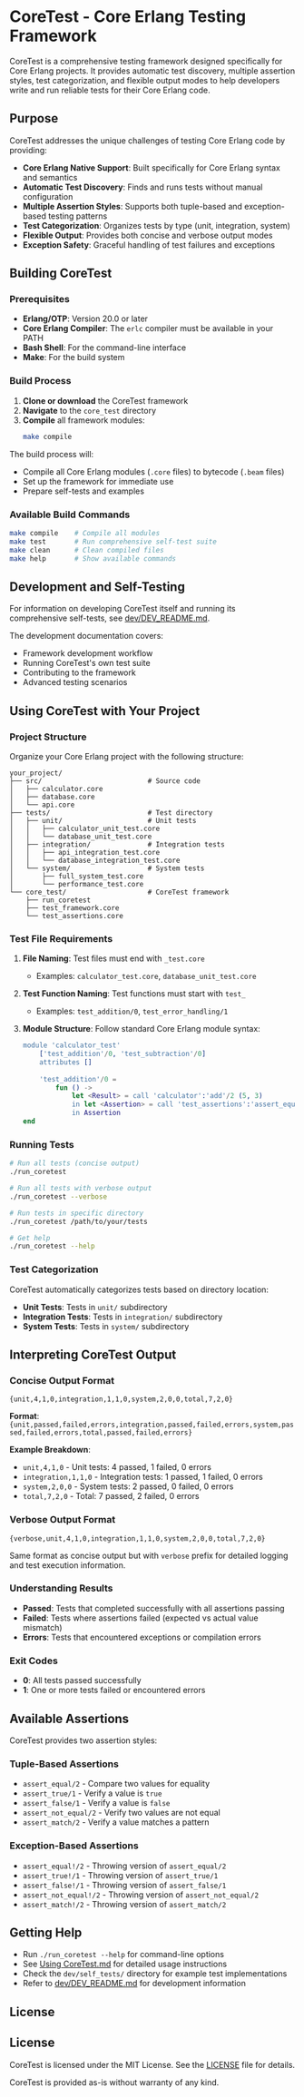 # CoreTest - Core Erlang Testing Framework

CoreTest is a comprehensive testing framework designed specifically for Core Erlang projects. It provides automatic test discovery, multiple assertion styles, test categorization, and flexible output modes to help developers write and run reliable tests for their Core Erlang code.

## Purpose

CoreTest addresses the unique challenges of testing Core Erlang code by providing:

- **Core Erlang Native Support**: Built specifically for Core Erlang syntax and semantics
- **Automatic Test Discovery**: Finds and runs tests without manual configuration
- **Multiple Assertion Styles**: Supports both tuple-based and exception-based testing patterns
- **Test Categorization**: Organizes tests by type (unit, integration, system)
- **Flexible Output**: Provides both concise and verbose output modes
- **Exception Safety**: Graceful handling of test failures and exceptions

## Building CoreTest

### Prerequisites

- **Erlang/OTP**: Version 20.0 or later
- **Core Erlang Compiler**: The `erlc` compiler must be available in your PATH
- **Bash Shell**: For the command-line interface
- **Make**: For the build system

### Build Process

1. **Clone or download** the CoreTest framework
2. **Navigate** to the `core_test` directory
3. **Compile** all framework modules:
   ```bash
   make compile
   ```

The build process will:
- Compile all Core Erlang modules (`.core` files) to bytecode (`.beam` files)
- Set up the framework for immediate use
- Prepare self-tests and examples

### Available Build Commands

```bash
make compile    # Compile all modules
make test       # Run comprehensive self-test suite
make clean      # Clean compiled files
make help       # Show available commands
```

## Development and Self-Testing

For information on developing CoreTest itself and running its comprehensive self-tests, see [dev/DEV_README.md](dev/DEV_README.md).

The development documentation covers:
- Framework development workflow
- Running CoreTest's own test suite
- Contributing to the framework
- Advanced testing scenarios

## Using CoreTest with Your Project

### Project Structure

Organize your Core Erlang project with the following structure:

```
your_project/
├── src/                          # Source code
│   ├── calculator.core
│   ├── database.core
│   └── api.core
├── tests/                        # Test directory
│   ├── unit/                     # Unit tests
│   │   ├── calculator_unit_test.core
│   │   └── database_unit_test.core
│   ├── integration/              # Integration tests
│   │   ├── api_integration_test.core
│   │   └── database_integration_test.core
│   └── system/                   # System tests
│       ├── full_system_test.core
│       └── performance_test.core
└── core_test/                    # CoreTest framework
    ├── run_coretest
    ├── test_framework.core
    └── test_assertions.core
```

### Test File Requirements

1. **File Naming**: Test files must end with `_test.core`
   - Examples: `calculator_test.core`, `database_unit_test.core`

2. **Test Function Naming**: Test functions must start with `test_`
   - Examples: `test_addition/0`, `test_error_handling/1`

3. **Module Structure**: Follow standard Core Erlang module syntax:
   ```erlang
   module 'calculator_test'
       ['test_addition'/0, 'test_subtraction'/0]
       attributes []
       
       'test_addition'/0 =
           fun () ->
               let <Result> = call 'calculator':'add'/2 (5, 3)
               in let <Assertion> = call 'test_assertions':'assert_equal'/2 (Result, 8)
               in Assertion
   end
   ```

### Running Tests

```bash
# Run all tests (concise output)
./run_coretest

# Run all tests with verbose output
./run_coretest --verbose

# Run tests in specific directory
./run_coretest /path/to/your/tests

# Get help
./run_coretest --help
```

### Test Categorization

CoreTest automatically categorizes tests based on directory location:
- **Unit Tests**: Tests in `unit/` subdirectory
- **Integration Tests**: Tests in `integration/` subdirectory  
- **System Tests**: Tests in `system/` subdirectory

## Interpreting CoreTest Output

### Concise Output Format

```
{unit,4,1,0,integration,1,1,0,system,2,0,0,total,7,2,0}
```

**Format**: `{unit,passed,failed,errors,integration,passed,failed,errors,system,passed,failed,errors,total,passed,failed,errors}`

**Example Breakdown**:
- `unit,4,1,0` - Unit tests: 4 passed, 1 failed, 0 errors
- `integration,1,1,0` - Integration tests: 1 passed, 1 failed, 0 errors
- `system,2,0,0` - System tests: 2 passed, 0 failed, 0 errors
- `total,7,2,0` - Total: 7 passed, 2 failed, 0 errors

### Verbose Output Format

```
{verbose,unit,4,1,0,integration,1,1,0,system,2,0,0,total,7,2,0}
```

Same format as concise output but with `verbose` prefix for detailed logging and test execution information.

### Understanding Results

- **Passed**: Tests that completed successfully with all assertions passing
- **Failed**: Tests where assertions failed (expected vs actual value mismatch)
- **Errors**: Tests that encountered exceptions or compilation errors

### Exit Codes

- **0**: All tests passed successfully
- **1**: One or more tests failed or encountered errors

## Available Assertions

CoreTest provides two assertion styles:

### Tuple-Based Assertions
- `assert_equal/2` - Compare two values for equality
- `assert_true/1` - Verify a value is `true`
- `assert_false/1` - Verify a value is `false`
- `assert_not_equal/2` - Verify two values are not equal
- `assert_match/2` - Verify a value matches a pattern

### Exception-Based Assertions
- `assert_equal!/2` - Throwing version of `assert_equal/2`
- `assert_true!/1` - Throwing version of `assert_true/1`
- `assert_false!/1` - Throwing version of `assert_false/1`
- `assert_not_equal!/2` - Throwing version of `assert_not_equal/2`
- `assert_match!/2` - Throwing version of `assert_match/2`

## Getting Help

- Run `./run_coretest --help` for command-line options
- See [Using CoreTest.md](Using%20CoreTest.md) for detailed usage instructions
- Check the `dev/self_tests/` directory for example test implementations
- Refer to [dev/DEV_README.md](dev/DEV_README.md) for development information

## License

## License

CoreTest is licensed under the MIT License. See the [LICENSE](LICENSE) file for details.

CoreTest is provided as-is without warranty of any kind.
